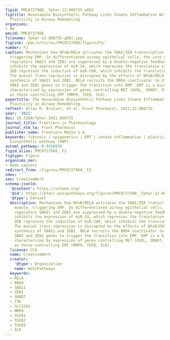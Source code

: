 ```yaml
---
figid: PMC8727908__fphar-12-808735-g002
figtitle: Hexosamine Biosynthetic Pathway Links Innate Inflammation With Epithelial-Mesenchymal
  Plasticity in Airway Remodeling
organisms:
- NA
pmcid: PMC8727908
filename: fphar-12-808735-g002.jpg
figlink: /pmc/articles/PMC8727908/figure/F2/
number: F2
caption: Mechanisms how NFκB/RELA activates the SNAI/ZEB transcription factor module,
  triggering EMP. In differentiated airway epithelial cells, the core mesenchymal
  regulators SNAI1 and ZEB1 are suppressed by a double-negative feedback loop. SNAIL1
  inhibits the expression of miR-34, which represses the translation of SNAI1, whereas
  ZEB represses the induction of miR-200, which inhibits the translation of ZEB1.
  The mutual trans-repression is disrupted by the effects of NFκB/RELA to trigger
  synthesis of SNAI1 and ZEB1. RELA recruits the BRD4 coactivator to directly activate
  SNAI and ZEB1 genes to trigger the transition into EMP. EMP is a bistable state
  characterized by expression of genes controlling MET (OVOL, SMAD7, ESRP) as well
  as those controlling EMT (MMP9, TGFβ, IL6).
papertitle: The Hexosamine Biosynthetic Pathway Links Innate Inflammation With Epithelial-Mesenchymal
  Plasticity in Airway Remodeling.
reftext: Allan R. Brasier, et al. Front Pharmacol. 2021;12:808735.
year: '2021'
doi: 10.3389/fphar.2021.808735
journal_title: Frontiers in Pharmacology
journal_nlm_ta: Front Pharmacol
publisher_name: Frontiers Media S.A.
keywords: fibrosis | epigenetics | EMT | innate inflammation | plasticity | hexosamine
  biosynthetic pathway (HBP)
automl_pathway: 0.9356939
figid_alias: PMC8727908__F2
figtype: Figure
organisms_ner:
- Homo sapiens
redirect_from: /figures/PMC8727908__F2
ndex: ''
seo: CreativeWork
schema-jsonld:
  '@context': https://schema.org/
  '@id': https://pfocr.wikipathways.org/figures/PMC8727908__fphar-12-808735-g002.html
  '@type': Dataset
  description: Mechanisms how NFκB/RELA activates the SNAI/ZEB transcription factor
    module, triggering EMP. In differentiated airway epithelial cells, the core mesenchymal
    regulators SNAI1 and ZEB1 are suppressed by a double-negative feedback loop. SNAIL1
    inhibits the expression of miR-34, which represses the translation of SNAI1, whereas
    ZEB represses the induction of miR-200, which inhibits the translation of ZEB1.
    The mutual trans-repression is disrupted by the effects of NFκB/RELA to trigger
    synthesis of SNAI1 and ZEB1. RELA recruits the BRD4 coactivator to directly activate
    SNAI and ZEB1 genes to trigger the transition into EMP. EMP is a bistable state
    characterized by expression of genes controlling MET (OVOL, SMAD7, ESRP) as well
    as those controlling EMT (MMP9, TGFβ, IL6).
  license: CC0
  name: CreativeWork
  creator:
    '@type': Organization
    name: WikiPathways
  keywords:
  - RELA
  - BRD4
  - SNAI1
  - ZEB1
  - SMAD7
  - ITK
  - SLC22A3
  - MMP9
  - TGFB1
  - TGFB2
  - TGFB3
  - IL6
---
```

